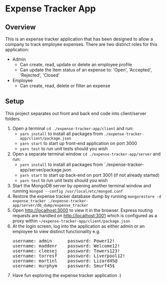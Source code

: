 #  Expense Tracker App

## Overview

This is an expense tracker application that has been designed to allow a company 
to track employee expenses. There are two distinct roles for this application:

* Admin
  * Can create, read, update or delete an employee profile
  * Can update the item status of an expense to: 'Open', 'Accepted', 'Rejected', 'Closed'
* Employee
    * Can create, read, delete or filter an expense

## Setup
This project separates out front and back end code into client/server folders.
1. Open a terminal `cd ./expense-tracker-app/client` and run:
    * `yarn install` to install all packages from `./expense-tracker-app/client/package.json`
    * `yarn start` to start up front-end application on port 3000
    * `yarn test` to run unit tests should you wish
2. Open a separate terminal window `cd ./expense-tracker-app/server` and run:
   * `yarn install` to install all packages from `./expense-tracker-app/server/package.json
   * `yarn start` to start up back-end on port 3001 (if not already started)
   * `yarn test` to run unit tests should you wish
3. Start the MongoDB server by opening another terminal window and running `mongod --config /usr/local/etc/mongod.conf`
4. Restore the expense tracker database dump by running `mongorestore -d expense_tracker ./expense-tracker-app/server/db_dump/expense_tracker`
5. Open [http://localhost:3000](http://localhost:3000) to view it in the browser. Express routing requests are handled 
   on [http://localhost:3001](http://localhost:3001) which is configured as a proxy within `~/expense-tracker-app/client/package.json`
6. At the login screen, log into the application as either admin or an employee to view distinct functionality e.g.
   <pre>
   username: admin      password: Power12! 
   username: maddenr    password: Welcome12!
   username: cleesej    password: Towers123!
   username: torresf    password: Liverpool12!
   username: martinl    password: Lizard45@
   username: murphym    password: Smurf45$
   </pre>
7. Have fun exploring the expense tracker application :)


